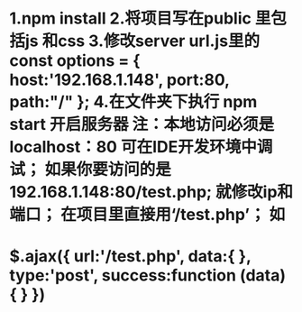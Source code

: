 1.npm install
2.将项目写在public 里包括js 和css
3.修改server url.js里的
const options = {
  host:'192.168.1.148',
  port:80,
  path:"/"
};
4.在文件夹下执行 npm start 开启服务器
注：本地访问必须是localhost：80 可在IDE开发环境中调试；
如果你要访问的是192.168.1.148:80/test.php;
就修改ip和端口；
在项目里直接用‘/test.php’；
如
=========================================
  $.ajax({
        url:'/test.php',
        data:{
        },
        type:'post',
        success:function (data) {
        }
    })
===========================================






